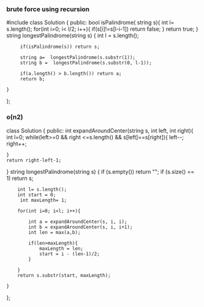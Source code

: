 ### brute force using recursion

#include<string>
class Solution {
public:
bool isPalindrome( string s){
    int l= s.length();
    for(int i=0; i< l/2; i++){
        if(s[i]!=s[l-i-1]) return false;
    }
    return true;
}
    string longestPalindrome(string s) {
        int l = s.length();

         if(isPalindrome(s)) return s;

         string a=  longestPalindrome(s.substr(1));
         string b =  longestPalindrome(s.substr(0, l-1));

         if(a.length() > b.length()) return a;
         return b;
        
    }
};



### o(n2)

class Solution {
public:
int expandAroundCenter(string s, int left, int right){
    int l=0;
    while(left>=0 && right <=s.length() && s[left]==s[right]){
        left--;
        right++;

    }
    return right-left-1;

}
    string longestPalindrome(string s) {
         if (s.empty()) return "";
        if (s.size() == 1) return s;

        int l= s.length();
        int start = 0;
         int maxLength= 1;

        for(int i=0; i<l; i++){

            int a = expandAroundCenter(s, i, i);
            int b = expandAroundCenter(s, i, i+1);
            int len = max(a,b);

            if(len>maxLength){
                maxLength = len;
                start = i - (len-1)/2;
            }

        }
        return s.substr(start, maxLength);
        
    }
};